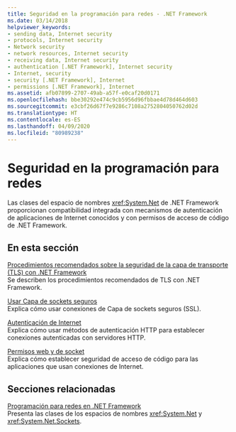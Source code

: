 ```yaml
---
title: Seguridad en la programación para redes - .NET Framework
ms.date: 03/14/2018
helpviewer_keywords:
- sending data, Internet security
- protocols, Internet security
- Network security
- network resources, Internet security
- receiving data, Internet security
- authentication [.NET Framework], Internet security
- Internet, security
- security [.NET Framework], Internet
- permissions [.NET Framework], Internet
ms.assetid: afb07899-2707-49ab-a57f-e0caf20d0171
ms.openlocfilehash: bbe30292e474c9cb5956d96fbbae4d78d464d603
ms.sourcegitcommit: e3cbf26d67f7e9286c7108a2752804050762d02d
ms.translationtype: HT
ms.contentlocale: es-ES
ms.lasthandoff: 04/09/2020
ms.locfileid: "80989238"
---
```

# <a name="security-in-network-programming"></a>Seguridad en la programación para redes

Las clases del espacio de nombres <xref:System.Net> de .NET Framework proporcionan compatibilidad integrada con mecanismos de autenticación de aplicaciones de Internet conocidos y con permisos de acceso de código de .NET Framework.  
  
## <a name="in-this-section"></a>En esta sección

[Procedimientos recomendados sobre la seguridad de la capa de transporte (TLS) con .NET Framework](tls.md)  
Se describen los procedimientos recomendados de TLS con .NET Framework.

[Usar Capa de sockets seguros](using-secure-sockets-layer.md)  
Explica cómo usar conexiones de Capa de sockets seguros (SSL).  
  
[Autenticación de Internet](internet-authentication.md)  
Explica cómo usar métodos de autenticación HTTP para establecer conexiones autenticadas con servidores HTTP.  
  
[Permisos web y de socket](web-and-socket-permissions.md)  
Explica cómo establecer seguridad de acceso de código para las aplicaciones que usan conexiones de Internet.  
  
## <a name="related-sections"></a>Secciones relacionadas

[Programación para redes en .NET Framework](index.md)  
Presenta las clases de los espacios de nombres <xref:System.Net> y <xref:System.Net.Sockets>.
